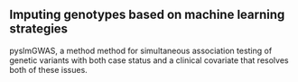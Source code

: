 ## Imputing genotypes based on machine learning strategies

pyslmGWAS, a method method for simultaneous association testing of genetic variants with both case status and a clinical covariate that resolves both of these issues.
